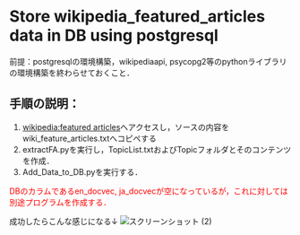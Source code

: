 # Store wikipedia_featured_articles data in DB using postgresql

前提：postgresqlの環境構築，wikipediaapi, psycopg2等のpythonライブラリの環境構築を終わらせておくこと．

## 手順の説明：
1. [wikipedia:featured articles](https://en.wikipedia.org/wiki/Wikipedia:Featured_articles)へアクセスし，ソースの内容をwiki_feature_articles.txtへコピペする
2. extractFA.pyを実行し，TopicList.txtおよびTopicフォルダとそのコンテンツを作成．
3. Add_Data_to_DB.pyを実行する．

<span style="color: red; ">DBのカラムであるen_docvec, ja_docvecが空になっているが，これに対しては別途プログラムを作成する．</span>

成功したらこんな感じになる↓
![スクリーンショット (2)](https://user-images.githubusercontent.com/74339912/173758660-088ceef7-e3c2-4fd0-937f-d6aa8f384c1c.png)
